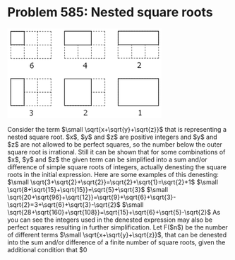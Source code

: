 # Problem 585: Nested square roots

![problem](problem.gif)

Consider the term \$\\small \\sqrt{x+\\sqrt{y}+\\sqrt{z}}\$ that is
representing a nested square root. \$x\$, \$y\$ and \$z\$ are positive
integers and \$y\$ and \$z\$ are not allowed to be perfect squares, so
the number below the outer square root is irrational. Still it can be
shown that for some combinations of \$x\$, \$y\$ and \$z\$ the given
term can be simplified into a sum and/or difference of simple square
roots of integers, actually denesting the square roots in the initial
expression. Here are some examples of this denesting: \$\\small
\\sqrt{3+\\sqrt{2}+\\sqrt{2}}=\\sqrt{2}+\\sqrt{1}=\\sqrt{2}+1\$
\$\\small \\sqrt{8+\\sqrt{15}+\\sqrt{15}}=\\sqrt{5}+\\sqrt{3}\$
\$\\small
\\sqrt{20+\\sqrt{96}+\\sqrt{12}}=\\sqrt{9}+\\sqrt{6}+\\sqrt{3}-\\sqrt{2}=3+\\sqrt{6}+\\sqrt{3}-\\sqrt{2}\$
\$\\small
\\sqrt{28+\\sqrt{160}+\\sqrt{108}}=\\sqrt{15}+\\sqrt{6}+\\sqrt{5}-\\sqrt{2}\$
As you can see the integers used in the denested expression may also be
perfect squares resulting in further simplification. Let F(\$n\$) be the
number of different terms \$\\small \\sqrt{x+\\sqrt{y}+\\sqrt{z}}\$,
that can be denested into the sum and/or difference of a finite number
of square roots, given the additional condition that \$0